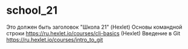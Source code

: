 # school_21
Это должен быть заголовок "Школа 21"
(Hexlet) Основы командной строки https://ru.hexlet.io/courses/cli-basics
(Hexlet) Введение в Git https://ru.hexlet.io/courses/intro_to_git

